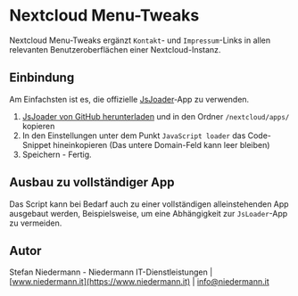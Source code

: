 # Nextcloud Menu-Tweaks

Nextcloud Menu-Tweaks ergänzt `Kontakt`- und `Impressum`-Links in allen relevanten Benutzeroberflächen einer Nextcloud-Instanz.

## Einbindung

Am Einfachsten ist es, die offizielle [JsJoader](https://github.com/nextcloud/jsloader)-App zu verwenden.

1. [JsJoader von GitHub herunterladen](https://github.com/nextcloud/jsloader) und in den Ordner `/nextcloud/apps/` kopieren
2. In den Einstellungen unter dem Punkt `JavaScript loader` das Code-Snippet hineinkopieren (Das untere Domain-Feld kann leer bleiben)
3. Speichern - Fertig.

## Ausbau zu vollständiger App

Das Script kann bei Bedarf auch zu einer vollständigen alleinstehenden App ausgebaut werden, Beispielsweise, um eine Abhängigkeit zur `JsLoader`-App zu vermeiden.

## Autor

Stefan Niedermann - Niedermann IT-Dienstleistungen | [www.niedermann.it](https://www.niedermann.it) | info@niedermann.it
